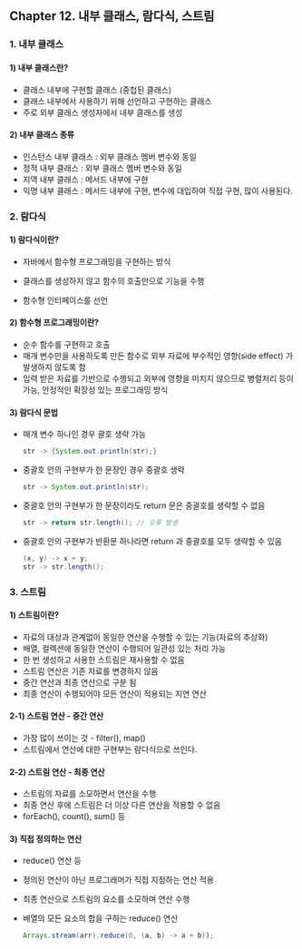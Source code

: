 ## Chapter 12. 내부 클래스, 람다식, 스트림



### 1. 내부 클래스

#### 1) 내부 클래스란?

- 클래스 내부에 구현할 클래스 (중첩된 클래스)
- 클래스 내부에서 사용하기 위해 선언하고 구현하는 클래스
- 주로 외부 클래스 생성자에서 내부 클래스를 생성

#### 2) 내부 클래스 종류

- 인스턴스 내부 클래스 : 외부 클래스 멤버 변수와 동일
- 정적 내부 클래스 : 외부 클래스 멤버 변수와 동일
- 지역 내부 클래스 : 메서드 내부에 구현
- 익명 내부 클래스 : 메서드 내부에 구현, 변수에 대입하여 직접 구현, 많이 사용된다.



### 2. 람다식

#### 1) 람다식이란?

- 자바에서 함수형 프로그래밍을 구현하는 방식

- 클래스를 생성하지 않고 함수의 호출만으로 기능을 수행

- 함수형 인터페이스를 선언

#### 2) 함수형 프로그래밍이란?

- 순수 함수를 구현하고 호출
- 매개 변수만을 사용하도록 만든 함수로 외부 자료에 부수적인 영향(side effect) 가 발생하지 않도록 함
- 입력 받은 자료를 기반으로 수행되고 외부에 영향을 미치지 않으므로 병렬처리 등이 가능, 안정적인 확장성 있는 프로그래밍 방식

#### 3) 람다식 문법

- 매개 변수 하나인 경우 괄호 생략 가능

  ```java
  str -> {System.out.println(str);}
  ```

- 중괄호 안의 구현부가 한 문장인 경우 중괄호 생략

  ```java
  str -> System.out.println(str);
  ```

- 중괄호 안의 구현부가 한 문장이라도 return 문은 중괄호를 생략할 수 없음

  ```java
  str -> return str.length(); // 오류 발생
  ```

- 중괄호 안의 구현부가 반환문 하나라면 return 과 중괄호를 모두 생략할 수 있음

  ```java
  (x, y) -> x + y; 
  str -> str.length();
  ```

 

### 3. 스트림

#### 1) 스트림이란?

- 자료의 대상과 관계없이 동일한 연산을 수행할 수 있는 기능(자료의 추상화)
- 배열, 컬렉션에 동일한 연산이 수행되어 일관성 있는 처리 가능
- 한 번 생성하고 사용한 스트림은 재사용할 수 없음
- 스트림 연산은 기존 자료를 변경하지 않음
- 중간 연산과 최종 연산으로 구분 됨
- 최종 연산이 수행되어야 모든 연산이 적용되는 지연 연산

#### 2-1) 스트림 연산 - 중간 연산

- 가장 많이 쓰이는 것 - filter(), map()
- 스트림에서 연산에 대한 구현부는 람다식으로 쓰인다.

#### 2-2) 스트림 연산 - 최종 연산

- 스트림의 자료를 소모하면서 연산을 수행
- 최종 연산 후에 스트림은 더 이상 다른 연산을 적용할 수 없음
- forEach(), count(), sum() 등

#### 3) 직접 정의하는 연산

- reduce() 연산 등

- 정의된 연산이 아닌 프로그래머가 직접 지정하는 연산 적용

- 최종 연산으로 스트림의 요소를 소모하며 연산 수행

- 배열의 모든 요소의 합을 구하는 reduce() 연산

  ```java
  Arrays.stream(arr).reduce(0, (a, b) -> a + b));
  ```

  



